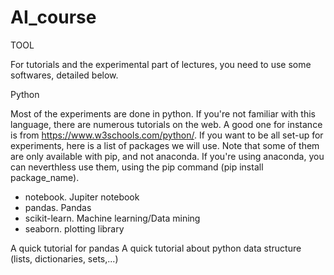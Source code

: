 # AI_course

TOOL

 For tutorials and the experimental part of lectures, you need to use some softwares, detailed below. 

 Python

 Most of the experiments are done in python. If you're not familiar with this language, there are numerous tutorials on the web. 
 A good one for instance is from https://www.w3schools.com/python/. If you want to be all set-up for experiments, here is a list of packages we will use. 
 Note that some of them are only available with pip, and not anaconda. If you're using anaconda, you can neverthless use them, using the pip command (pip install package_name). 

 - notebook. Jupiter notebook
 - pandas. Pandas
 - scikit-learn. Machine learning/Data mining
 - seaborn. plotting library

A quick tutorial for pandas 
A quick tutorial about python data structure (lists, dictionaries, sets,...) 
